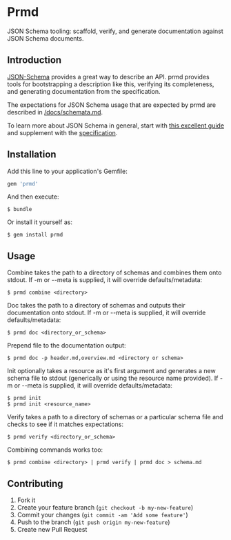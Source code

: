 # Prmd

JSON Schema tooling: scaffold, verify, and generate documentation
against JSON Schema documents.


## Introduction

[JSON-Schema](http://json-schema.org/) provides a great way to describe
an API. prmd provides tools for bootstrapping a description like this,
verifying its completeness, and generating documentation from the
specification.

The expectations for JSON Schema usage that are expected by prmd are
described in [/docs/schemata.md](/docs/schemata.md).

To learn more about JSON Schema in general, start with
[this excellent guide](http://spacetelescope.github.io/understanding-json-schema/)
and supplement with the [specification](http://json-schema.org/documentation.html).

## Installation

Add this line to your application's Gemfile:

```ruby
gem 'prmd'
```

And then execute:

```console
$ bundle
```

Or install it yourself as:

```
$ gem install prmd
```

## Usage

Combine takes the path to a directory of schemas and combines them onto
stdout. If -m or --meta is supplied, it will override defaults/metadata:

```
$ prmd combine <directory>
```

Doc takes the path to a directory of schemas and outputs their
documentation onto stdout. If -m or --meta is supplied, it will override
defaults/metadata:

```
$ prmd doc <directory_or_schema>
```

Prepend file to the documentation output:

```
$ prmd doc -p header.md,overview.md <directory or schema>
```

Init optionally takes a resource as it's first argument and generates a
new schema file to stdout (generically or using the resource name
provided). If -m or --meta is supplied, it will override
defaults/metadata:

```
$ prmd init
$ prmd init <resource_name>
```

Verify takes a path to a directory of schemas or a particular schema
file and checks to see if it matches expectations:

```
$ prmd verify <directory_or_schema>
```

Combining commands works too:

```
$ prmd combine <directory> | prmd verify | prmd doc > schema.md
```

## Contributing

1. Fork it
2. Create your feature branch (`git checkout -b my-new-feature`)
3. Commit your changes (`git commit -am 'Add some feature'`)
4. Push to the branch (`git push origin my-new-feature`)
5. Create new Pull Request
